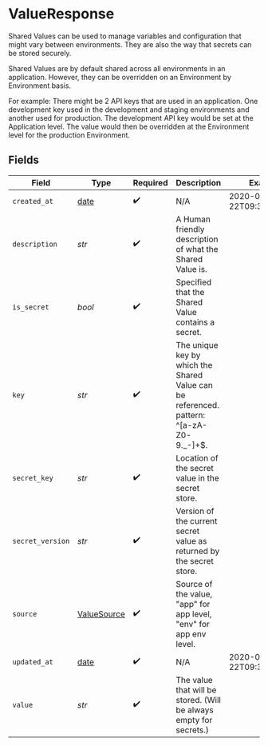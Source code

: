 # ValueResponse

Shared Values can be used to manage variables and configuration that might vary between environments. They are also the way that secrets can be stored securely.

Shared Values are by default shared across all environments in an application. However, they can be overridden on an Environment by Environment basis.

For example: There might be 2 API keys that are used in an application. One development key used in the development and staging environments and another used for production. The development API key would be set at the Application level. The value would then be overridden at the Environment level for the production Environment.


## Fields

| Field                                                                                   | Type                                                                                    | Required                                                                                | Description                                                                             | Example                                                                                 |
| --------------------------------------------------------------------------------------- | --------------------------------------------------------------------------------------- | --------------------------------------------------------------------------------------- | --------------------------------------------------------------------------------------- | --------------------------------------------------------------------------------------- |
| `created_at`                                                                            | [date](https://docs.python.org/3/library/datetime.html#date-objects)                    | :heavy_check_mark:                                                                      | N/A                                                                                     | 2020-06-22T09:37:23.523Z                                                                |
| `description`                                                                           | *str*                                                                                   | :heavy_check_mark:                                                                      | A Human friendly description of what the Shared Value is.                               |                                                                                         |
| `is_secret`                                                                             | *bool*                                                                                  | :heavy_check_mark:                                                                      | Specified that the Shared Value contains a secret.                                      |                                                                                         |
| `key`                                                                                   | *str*                                                                                   | :heavy_check_mark:                                                                      | The unique key by which the Shared Value can be referenced. pattern: ^[a-zA-Z0-9._-]+$. |                                                                                         |
| `secret_key`                                                                            | *str*                                                                                   | :heavy_check_mark:                                                                      | Location of the secret value in the secret store.                                       |                                                                                         |
| `secret_version`                                                                        | *str*                                                                                   | :heavy_check_mark:                                                                      | Version of the current secret value as returned by the secret store.                    |                                                                                         |
| `source`                                                                                | [ValueSource](../../models/shared/valuesource.md)                                       | :heavy_check_mark:                                                                      | Source of the value, "app" for app level, "env" for app env level.                      |                                                                                         |
| `updated_at`                                                                            | [date](https://docs.python.org/3/library/datetime.html#date-objects)                    | :heavy_check_mark:                                                                      | N/A                                                                                     | 2020-06-22T09:37:23.523Z                                                                |
| `value`                                                                                 | *str*                                                                                   | :heavy_check_mark:                                                                      | The value that will be stored. (Will be always empty for secrets.)                      |                                                                                         |